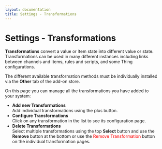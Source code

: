 ```yaml
---
layout: documentation
title: Settings - Transformations
---
```


# Settings - Transformations

<!-- START MAINUI SIDEBAR DOC - DO NOT REMOVE -->
**Transformations** convert a value or Item state into different value or state.
Transformations can be used in many different instances including links between channels and Items, rules and scripts, and some Thing configurations.

The different available transformation methods must be individually installed via the **Other** tab of the add-on store.

On this page you can manage all the transformations you have added to your system:

- **Add new Transformations**<br>
  Add individual transformations using the <!--F7:blue plus_circle_fill --> plus button.
- **Configure Transformations**<br>
  Click on any transformation in the list to see its configuration page.
- **Delete Transformations**<br>
  Select multiple transformations using the top **Select** button and use the **Remove** button at the bottom or use the <span style="color: red">Remove Transformation</span> button on the individual transformation pages.
<!-- END MAINUI SIDEBAR DOC - DO NOT REMOVE -->
